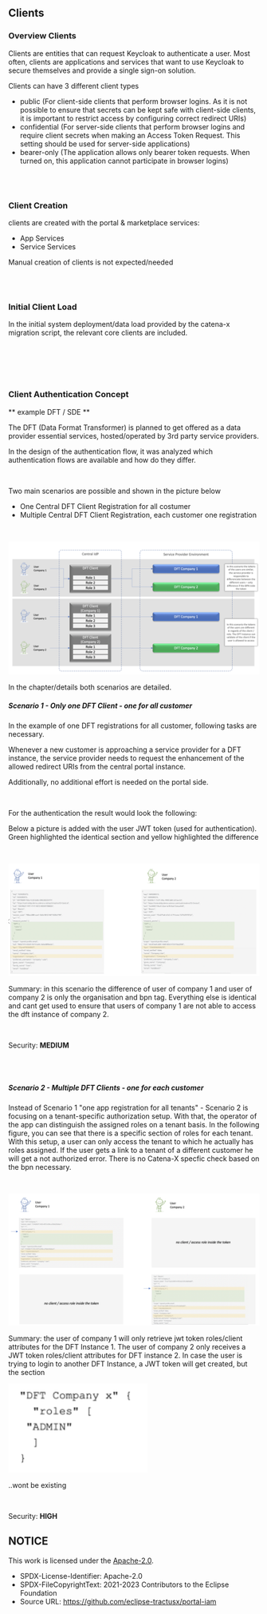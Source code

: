 ## Clients

### Overview Clients

Clients are entities that can request Keycloak to authenticate a user. Most often, clients are applications and services that want to use Keycloak to secure themselves and provide a single sign-on solution.

Clients can have 3 different client types

- public (For client-side clients that perform browser logins. As it is not possible to ensure that secrets can be kept safe with client-side clients, it is important to restrict access by configuring correct redirect URIs)
- confidential (For server-side clients that perform browser logins and require client secrets when making an Access Token Request. This setting should be used for server-side applications)
- bearer-only (The application allows only bearer token requests. When turned on, this application cannot participate in browser logins)

<br>
<br>

### Client Creation

clients are created with the portal & marketplace services:

- App Services
- Service Services

Manual creation of clients is not expected/needed

<br>
<br>

### Initial Client Load

In the initial system deployment/data load provided by the catena-x migration script, the relevant core clients are included.

<br>
<br>

<br>
<br>

### Client Authentication Concept

** example DFT / SDE **

The DFT (Data Format Transformer) is planned to get offered as a data provider essential services, hosted/operated by 3rd party service providers.

In the design of the authentication flow, it was analyzed which authentication flows are available and how do they differ.

<br>

Two main scenarios are possible and shown in the picture below

- One Central DFT Client Registration for all costumer
- Multiple Central DFT Client Registration, each customer one registration

<br>

![ClientAuthenticationConcept](/docs/static/client-authentication-concept.png)
<br>

In the chapter/details both scenarios are detailed.

##### Scenario 1 - Only one DFT Client - one for all customer

In the example of one DFT registrations for all customer, following tasks are necessary.

Whenever a new customer is approaching a service provider for a DFT instance, the service provider needs to request the enhancement of the allowed redirect URIs from the central portal instance.

Additionally, no additional effort is needed on the portal side.

<br>

For the authentication the result would look the following:

Below a picture is added with the user JWT token (used for authentication). Green highlighted the identical section and yellow highlighted the difference

<br>

![Scenario1](/docs/static/scenario1.png)
<br>

Summary: in this scenario the difference of user of company 1 and user of company 2 is only the organisation and bpn tag. Everything else is identical and cant get used to ensure that users of company 1 are not able to access the dft instance of company 2.

<br>

Security: <strong>MEDIUM</strong>

<br>
<br>

##### Scenario 2 - Multiple DFT Clients - one for each customer

Instead of Scenario 1 "one app registration for all tenants" - Scenario 2 is focusing on a tenant-specific authorization setup. With that, the operator of the app can distinguish the assigned roles on a tenant basis. In the following figure, you can see that there is a specific section of roles for each tenant. With this setup, a user can only access the tenant to which he actually has roles assigned. If the user gets a link to a tenant of a different customer he will get a not authorized error. There is no Catena-X specfic check based on the bpn necessary.

<br>

![Scenario2](/docs/static/scenario2.png)
<br>

Summary: the user of company 1 will only retrieve jwt token roles/client attributes for the DFT Instance 1. The user of company 2 only receives a JWT token roles/client attributes for DFT instance 2. In case the user is trying to login to another DFT Instance, a JWT token will get created, but the section

![Scenario2](/docs/static/scenario2-1.png)

..wont be existing

<br>

Security: <strong>HIGH</strong>

## NOTICE

This work is licensed under the [Apache-2.0](https://www.apache.org/licenses/LICENSE-2.0).

- SPDX-License-Identifier: Apache-2.0
- SPDX-FileCopyrightText: 2021-2023 Contributors to the Eclipse Foundation
- Source URL: https://github.com/eclipse-tractusx/portal-iam
